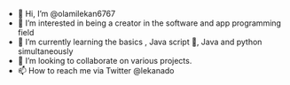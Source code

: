 - 👋 Hi, I’m @olamilekan6767
- 👀 I’m interested in being a creator in the software and app programming field
- 🌱 I’m currently learning the basics , Java script 🦊, Java and python simultaneously
- 💞️ I’m looking to collaborate on various projects.  
- 📫 How to reach me via Twitter @lekanado

<!---
olamilekan6767/olamilekan6767 is a ✨ special ✨ repository because its `README.md` (this file) appears on your GitHub profile.
You can click the Preview link to take a look at your changes.
--->
